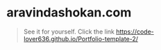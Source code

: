 # aravindashokan.com
>See it for yourself. Click the link https://code-lover636.github.io/Portfolio-template-2/
